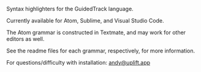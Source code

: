 Syntax highlighters for the GuidedTrack language.

Currently available for Atom, Sublime, and Visual Studio Code. 

The Atom grammar is constructed in Textmate, and may work for other editors as well.

See the readme files for each grammar, respectively, for more information.

For questions/difficulty with installation: andy@uplift.app
